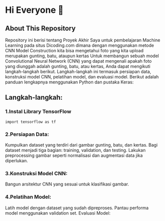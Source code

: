 # Hi Everyone 👋
## About This Repository
Repository ini berisi tentang Proyek Akhir Saya untuk pembelajaran Machine Learning pada situs Dicoding.com 
dimana dengan menggunakan metode CNN Model Construction kita bisa mengetahui foto yang kita upload merupakan gunting, batu, ataupun kertas
Untuk membangun sebuah model Convolutional Neural Network (CNN) yang dapat mengenali apakah foto yang diunggah adalah gunting, batu, atau kertas, Anda dapat mengikuti langkah-langkah berikut. Langkah-langkah ini termasuk persiapan data, konstruksi model CNN, pelatihan model, dan evaluasi model. 
Berikut adalah panduan lengkapnya menggunakan Python dan pustaka Keras:

## Langkah-langkah:
### 1.Instal Library TensorFlow
```
import tensorflow as tf
```
###  2.Persiapan Data:
Kumpulkan dataset yang terdiri dari gambar gunting, batu, dan kertas.
Bagi dataset menjadi tiga bagian: training, validation, dan testing.
Lakukan preprocessing gambar seperti normalisasi dan augmentasi data jika diperlukan.

### 3.Konstruksi Model CNN:
Bangun arsitektur CNN yang sesuai untuk klasifikasi gambar.

### 4.Pelatihan Model:
Latih model dengan dataset yang sudah dipreproses.
Pantau performa model menggunakan validation set.
Evaluasi Model:

